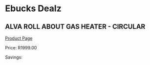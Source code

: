 
# Ebucks Dealz
## ALVA ROLL ABOUT GAS HEATER - CIRCULAR
[Product Page](https://www.ebucks.com/web/shop/productSelected.do?prodId=1161145102&catId=1157551316)

Price: R1999.00

Savings: 


	